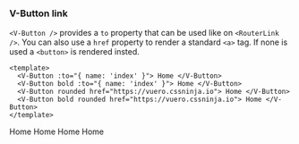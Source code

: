 ### V-Button link

`<V-Button />` provides a `to` property that can be used like
on `<RouterLink />`. You can also use a `href` property to render
a standard `<a>` tag. If none is used a `<button>` is rendered insted.

<!--code-->

```vue
<template>
  <V-Button :to="{ name: 'index' }"> Home </V-Button>
  <V-Button bold :to="{ name: 'index' }"> Home </V-Button>
  <V-Button rounded href="https://vuero.cssninja.io"> Home </V-Button>
  <V-Button bold rounded href="https://vuero.cssninja.io"> Home </V-Button>
</template>
```

<!--/code-->

<!--example-->

<div class="buttons">
  <V-Button :to="{ name: 'index' }">
    Home
  </V-Button>
  <V-Button bold :to="{ name: 'index' }">
    Home
  </V-Button>
  <V-Button rounded href="https://vuero.cssninja.io">
    Home
  </V-Button>
  <V-Button bold rounded href="https://vuero.cssninja.io">
    Home
  </V-Button>
</div>

<!--/example-->
